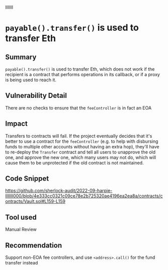 IllIllI
# `payable().transfer()` is used to transfer Eth

## Summary
`payable().transfer()` is used to transfer Eth, which does not work if the recipient is a contract that performs operations in its callback, or if a proxy is being used to reach it.

## Vulnerability Detail
There are no checks to ensure that the `feeController` is in fact an EOA

## Impact
Transfers to contracts will fail. If the project eventually decides that it's better to use a contract for the `feeController` (e.g. to help with disbursing funds to multiple other accounts without having an extra hop), they'll have to re-deploy the `Transfer` contract and tell all users to unapprove the old one, and approve the new one, which many users may not do, which will cause them to be unprotected if the old contract is not maintained.

## Code Snippet
https://github.com/sherlock-audit/2022-09-harpie-IllIllI000/blob/4e333cc0321c09ce78e2b725320ae4196ea2ea8a/contracts/contracts/Vault.sol#L159-L159

## Tool used

Manual Review

## Recommendation
Support non-EOA fee controllers, and use `<address>.call()` for the fund transfer instead